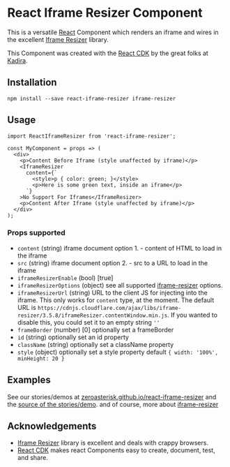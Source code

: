 # React Iframe Resizer Component

This is a versatile [React](https://facebook.github.io/react/) Component
which renders an iframe and wires in the excellent
[Iframe Resizer](http://davidjbradshaw.com/iframe-resizer/) library.

This Component was created with the
[React CDK](https://github.com/kadirahq/react-cdk)
by the great folks at [Kadira](https://github.com/kadirahq).

## Installation

    npm install --save react-iframe-resizer iframe-resizer

## Usage

    import ReactIframeResizer from 'react-iframe-resizer';

    const MyComponent = props => (
      <div>
        <p>Content Before Iframe (style unaffected by iframe)</p>
        <IframeResizer
          content={`
            <style>p { color: green; }</style>
            <p>Here is some green text, inside an iframe</p>
          `}
        >No Support For Iframes</IframeResizer>
        <p>Content After Iframe (style unaffected by iframe)</p>
      </div>
    );

### Props supported

- `content` (string) iframe document option 1. - content of HTML to load in the iframe
- `src` (string) iframe document option 2. - src to a URL to load in the iframe
- `iframeResizerEnable` (bool) [true]
- `iframeResizerOptions` (object) see all supported
  [iframe-resizer](http://davidjbradshaw.github.io/iframe-resizer/) options.
- `iframeResizerUrl` (string) URL to the client JS for injecting into the
  iframe.  This only works for `content` type, at the moment.  The default URL
  is `https://cdnjs.cloudflare.com/ajax/libs/iframe-resizer/3.5.8/iframeResizer.contentWindow.min.js`. If you wanted to disable this, you could set it to an empty string `''`
- `frameBorder` (number) [0] optionally set a frameBorder
- `id` (string) optionally set an id property
- `className` (string) optionally set a className property
- `style` (object) optionally set a style property
  default `{ width: '100%', minHeight: 20 }`

## Examples

See our stories/demos at
[zeroasterisk.github.io/react-iframe-resizer](https://zeroasterisk.github.io/react-iframe-resizer)
and the
[source of the stories/demo](https://github.com/zeroasterisk/react-iframe-resizer/blob/master/src/stories/index.js).
and of course, more about
[iframe-resizer](http://davidjbradshaw.github.io/iframe-resizer/)

## Acknowledgements

* [Iframe Resizer](http://davidjbradshaw.com/iframe-resizer/) library is
  excellent and deals with crappy browsers.
* [React CDK](https://github.com/kadirahq/react-cdk) makes react Components
  easy to create, document, test, and share.

